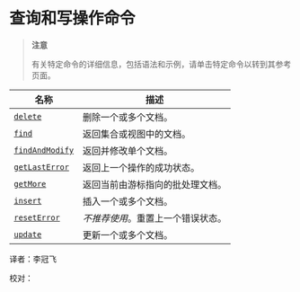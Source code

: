 # [ ](#)查询和写操作命令

[]()

> **注意**
>
> 有关特定命令的详细信息，包括语法和示例，请单击特定命令以转到其参考页面。

| 名称                | 描述                               |
| ------------------- | ---------------------------------- |
| [`delete`]()        | 删除一个或多个文档。               |
| [`find`]()          | 返回集合或视图中的文档。           |
| [`findAndModify`]() | 返回并修改单个文档。               |
| [`getLastError`]()  | 返回上一个操作的成功状态。         |
| [`getMore`]()       | 返回当前由游标指向的批处理文档。   |
| [`insert`]()        | 插入一个或多个文档。               |
| [`resetError`]()    | *不推荐使用*。重置上一个错误状态。 |
| [`update`]()        | 更新一个或多个文档。               |



译者：李冠飞

校对：